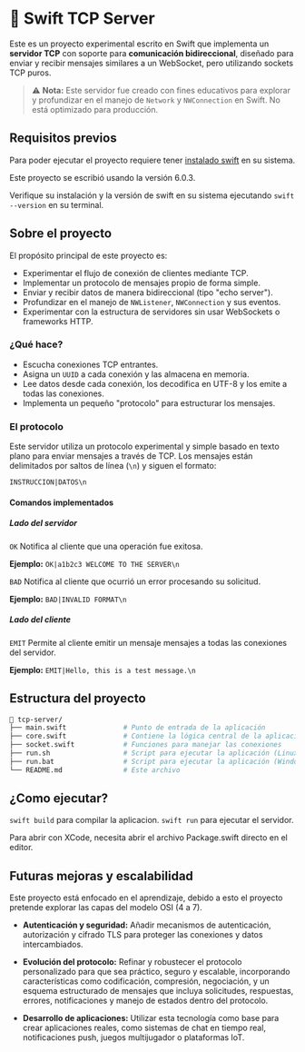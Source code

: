 # 🚀 Swift TCP Server

Este es un proyecto experimental escrito en Swift que implementa un **servidor TCP** con soporte para **comunicación bidireccional**, diseñado para enviar y recibir mensajes similares a un WebSocket, pero utilizando sockets TCP puros.

> ⚠️ **Nota:** Este servidor fue creado con fines educativos para explorar y profundizar en el manejo de `Network` y `NWConnection` en Swift. No está optimizado para producción.


## Requisitos previos

Para poder ejecutar el proyecto requiere tener [instalado swift]("https://www.swift.org/install/macos/") en su sistema. 

Este proyecto se escribió usando la versión 6.0.3. 

Verifique su instalación y la versión de swift en su sistema ejecutando `swift --version` en su terminal.

## Sobre el proyecto

El propósito principal de este proyecto es:

- Experimentar el flujo de conexión de clientes mediante TCP.
- Implementar un protocolo de mensajes propio de forma simple.
- Enviar y recibir datos de manera bidireccional (tipo "echo server").
- Profundizar en el manejo de `NWListener`, `NWConnection` y sus eventos.
- Experimentar con la estructura de servidores sin usar WebSockets o frameworks HTTP.


### ¿Qué hace?

- Escucha conexiones TCP entrantes.
- Asigna un `UUID` a cada conexión y las almacena en memoria.
- Lee datos desde cada conexión, los decodifica en UTF-8 y los emite a todas las conexiones.
- Implementa un pequeño "protocolo" para estructurar los mensajes.

### El protocolo 

Este servidor utiliza un protocolo experimental y simple basado en texto plano para enviar mensajes a través de TCP. Los mensajes están delimitados por saltos de línea (`\n`) y siguen el formato:

```INSTRUCCION|DATOS\n```


#### Comandos implementados

##### Lado del servidor

`OK` Notifica al cliente que una operación fue exitosa.

**Ejemplo:** `OK|a1b2c3 WELCOME TO THE SERVER\n`

`BAD` Notifica al cliente que ocurrió un error procesando su solicitud.

**Ejemplo:** `BAD|INVALID FORMAT\n`


##### Lado del cliente

`EMIT` Permite al cliente emitir un mensaje mensajes a todas las conexiones del servidor.

**Ejemplo:** `EMIT|Hello, this is a test message.\n`



## Estructura del proyecto

```bash
📁 tcp-server/
├── main.swift              # Punto de entrada de la aplicación
├── core.swift              # Contiene la lógica central de la aplicación, validaciones y flujo del protocolo personalizado
├── socket.swift            # Funciones para manejar las conexiones
├── run.sh                  # Script para ejecutar la aplicación (Linux y Macos)
├── run.bat                 # Script para ejecutar la aplicación (Windows)
└── README.md               # Este archivo
```

## ¿Como ejecutar?

`swift build` para compilar la aplicacion. 
`swift run` para ejecutar el servidor.

Para abrir con XCode, necesita abrir el archivo Package.swift directo en el editor.


## Futuras mejoras y escalabilidad

Este proyecto está enfocado en el aprendizaje, debido a esto el proyecto pretende explorar las capas del modelo OSI (4 a 7). 

- **Autenticación y seguridad:** Añadir mecanismos de autenticación, autorización y cifrado TLS para proteger las conexiones y datos intercambiados.

- **Evolución del protocolo:** Refinar y robustecer el protocolo personalizado para que sea práctico, seguro y escalable, incorporando características como codificación, compresión, negociación, y un esquema estructurado de mensajes que incluya solicitudes, respuestas, errores, notificaciones y manejo de estados dentro del protocolo.

- **Desarrollo de aplicaciones:** Utilizar esta tecnología como base para crear aplicaciones reales, como sistemas de chat en tiempo real, notificaciones push, juegos multijugador o plataformas IoT.
